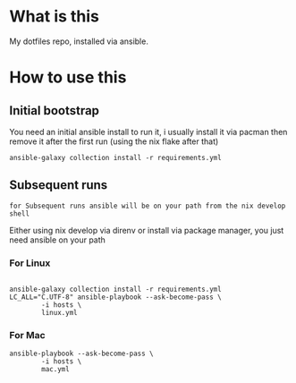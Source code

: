 # What is this

My dotfiles repo, installed via ansible. 

# How to use this

## Initial bootstrap

You need an initial ansible install to run it, i usually install it via pacman then remove it after the first run (using the nix flake after that)

```shell
ansible-galaxy collection install -r requirements.yml
```

## Subsequent runs

```shell
for Subsequent runs ansible will be on your path from the nix develop shell
```

Either using nix develop via direnv or install via package manager, you just need ansible on your path

### For Linux
```shell

ansible-galaxy collection install -r requirements.yml
LC_ALL="C.UTF-8" ansible-playbook --ask-become-pass \
        -i hosts \
        linux.yml
```

### For Mac

```shell
ansible-playbook --ask-become-pass \
        -i hosts \
        mac.yml
```

